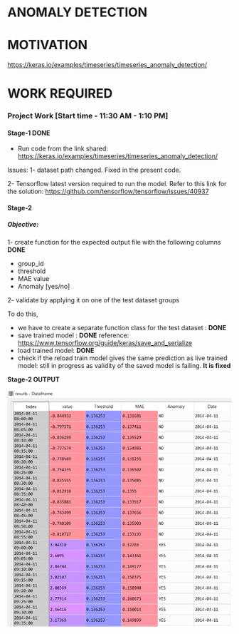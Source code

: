 # ANOMALY DETECTION

# MOTIVATION
https://keras.io/examples/timeseries/timeseries_anomaly_detection/

# WORK REQUIRED
### Project Work [Start time - 11:30 AM - 1:10 PM] 

#### Stage-1  DONE
- Run code from the link shared: 
https://keras.io/examples/timeseries/timeseries_anomaly_detection/ 

Issues: 
1- dataset path changed. Fixed in the present code. 

2- Tensorflow latest version required to run the model. Refer to this link for the solution: https://github.com/tensorflow/tensorflow/issues/40937


#### Stage-2

##### Objective:

1- create function for the expected output file with the following columns  **DONE**

- group_id
- threshold
- MAE value
- Anomaly [yes/no]

2- validate by applying it on one of the test dataset groups

To do this, 
- we have to create a separate function class for the test dataset : **DONE**
- save trained model : **DONE**  reference: https://www.tensorflow.org/guide/keras/save_and_serialize
- load trained model: **DONE**
- check if the reload train model gives the same prediction as live trained model: still in progress as validity of the saved model is failing. **It is fixed**

**Stage-2 OUTPUT**

![output](images/final_output.PNG)
